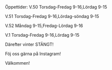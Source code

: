 Öppettider: V.50 Torsdag-Fredag 9-16,Lördag 9-15  

V.51 Torsdag-Fredag 9-16,Lördag-söndag 9-15

V.52 Måndag 9-15,Fredag-Lördag 9-16  

V.1 Torsdag-Fredag 9-16,Lördag 9-15

Därefter vinter STÄNGT!

Föj oss gärna på Instagram!

Välkommen!

